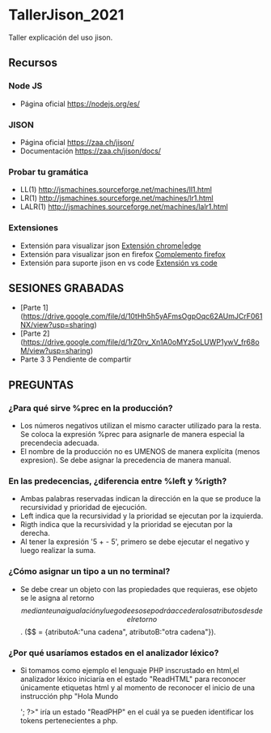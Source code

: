 # TallerJison_2021
Taller explicación del uso jison.

## Recursos

### Node JS
- Página oficial https://nodejs.org/es/

### JISON
- Página oficial https://zaa.ch/jison/ 
- Documentación https://zaa.ch/jison/docs/

### Probar tu gramática
- LL(1)    http://jsmachines.sourceforge.net/machines/ll1.html
- LR(1)    http://jsmachines.sourceforge.net/machines/lr1.html
- LALR(1)  http://jsmachines.sourceforge.net/machines/lalr1.html

### Extensiones
- Extensión para visualizar json [Extensión chrome|edge](https://chrome.google.com/webstore/detail/json-viewer-pro/eifflpmocdbdmepbjaopkkhbfmdgijcc?hl=es) 
- Extensión para visualizar json en firefox [Complemento firefox](https://addons.mozilla.org/es/firefox/addon/json-beautifier-editor/?utm_source=addons.mozilla.org&utm_medium=referral&utm_content=search)
- Extensión para suporte jison en vs code [Extensión vs code](https://marketplace.visualstudio.com/items?itemName=cruzelante098.jison-syntax-highlight)

## SESIONES GRABADAS
- [Parte 1] (https://drive.google.com/file/d/10tHh5h5yAFmsOgpOqc62AUmJCrF061NX/view?usp=sharing)
- [Parte 2] (https://drive.google.com/file/d/1rZ0rv_Xn1A0oMYz5oLUWP1ywV_fr68oM/view?usp=sharing)
- Parte 3 3 Pendiente de compartir

## PREGUNTAS
### ¿Para qué sirve %prec en la producción?
- Los números negativos utilizan el mismo caracter utilizado para la resta. Se coloca la expresión %prec para asignarle de manera especial la precendecia adecuada.
- El nombre de la producción no es UMENOS de manera explícita (menos expresion). Se debe asignar la precedencia de manera manual.

###  En las predecencias, ¿diferencia entre %left y %rigth?
- Ambas palabras reservadas indican la dirección en la que se produce la recursividad y prioridad de ejecución.
- Left indica que la recursividad y la prioridad se ejecutan por la izquierda.
- Rigth indica que la recursividad y la prioridad se ejecutan por la derecha.
- Al tener la expresión  '5 + - 5', primero se debe ejecutar el negativo y luego realizar la suma.

### ¿Cómo asignar un tipo a un no terminal?
- Se debe crear un objeto con las propiedades que requieras, ese objeto se le asigna al retorno $$ mediante una igualación y luego de eso se podrá acceder a los atributos desde el retorno $$. ($$ = {atributoA:"una cadena", atributoB:"otra cadena"}).

### ¿Por qué usaríamos estados en el analizador léxico?
- Si tomamos como ejemplo el lenguaje PHP inscrustado en html,el analizador léxico iniciaría en el estado "ReadHTML" para reconocer únicamente etiquetas html y al momento de reconocer el inicio de una instrucción php "<?php echo '<p>Hola Mundo</p>'; ?>" iría un estado "ReadPHP" en el cuál ya se pueden identificar los tokens pertenecientes a php.

